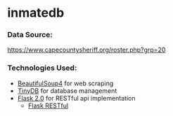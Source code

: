 # inmatedb

### Data Source: 
https://www.capecountysheriff.org/roster.php?grp=20

### Technologies Used:
+ [BeautifulSoup4](https://pypi.org/project/beautifulsoup4/#description) for web scraping
+ [TinyDB](https://tinydb.readthedocs.io/en/latest/) for database management
+ [Flask 2.0](https://flask.palletsprojects.com/en/2.0.x/api/) for RESTful api implementation
  + [Flask RESTful](https://flask-restful.readthedocs.io/en/latest/)
